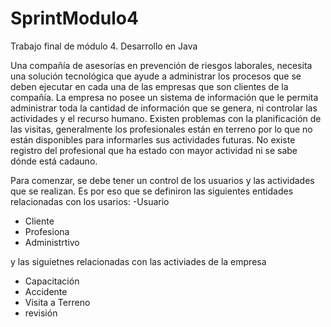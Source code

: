 # SprintModulo4
Trabajo final de módulo 4.
Desarrollo en Java

 Una compañía de asesorías en prevención de riesgos laborales, necesita una solución tecnológica que ayude a administrar los procesos que se deben ejecutar en cada una de las empresas que son clientes de la compañía. 
La empresa no posee un sistema de información que le permita administrar toda la cantidad de información que se genera, ni controlar las actividades y el recurso humano.
Existen problemas con la planificación de las visitas, generalmente los profesionales están en terreno por lo que no están disponibles para informarles sus actividades futuras. No existe registro del profesional que ha estado con mayor actividad ni se sabe dónde está cadauno.

Para comenzar, se debe tener un control de los usuarios y las actividades que se realizan. Es por eso que se definiron las siguientes entidades relacionadas con los usarios: 
-Usuario
- Cliente
- Profesiona
- Administrtivo

y las siguietnes relacionadas con las activiades de la empresa 
- Capacitación
- Accidente
- Visita a Terreno
- revisión 

